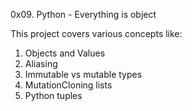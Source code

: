 0x09. Python - Everything is object

This project covers various concepts like:
1. Objects and Values
2. Aliasing
3. Immutable vs mutable types
4. MutationCloning lists
5. Python tuples
